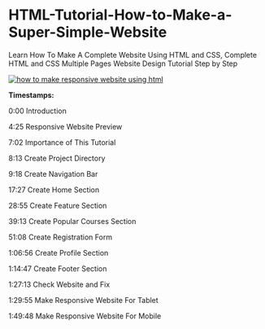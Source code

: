 # HTML-Tutorial-How-to-Make-a-Super-Simple-Website

Learn How To Make A Complete Website Using HTML and CSS, Complete HTML and CSS Multiple Pages Website Design Tutorial Step by Step

[![how to make responsive website using html](https://user-images.githubusercontent.com/80243988/135752832-3b071e5c-e301-422e-8a2d-3bdf7b4d26a1.PNG)](https://www.youtube.com/playlist?list=PL9bD98LkBR7PlSUOf_sbqr235NgrxMnJP)

**Timestamps:**

0:00 Introduction

4:25 Responsive Website Preview

7:02 Importance of This Tutorial

8:13 Create Project Directory

9:18 Create Navigation Bar

17:27 Create Home Section

28:55 Create Feature Section

39:13 Create Popular Courses Section

51:08 Create Registration Form

1:06:56 Create Profile Section

1:14:47 Create Footer Section

1:27:13 Check Website and Fix

1:29:55 Make Responsive Website For Tablet

1:49:48 Make Responsive Website For Mobile
